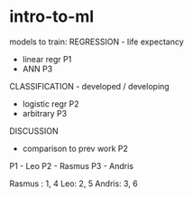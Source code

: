 # intro-to-ml

models to train:
REGRESSION - life expectancy
- linear regr P1
- ANN P3

CLASSIFICATION - developed / developing
- logistic regr P2
- arbitrary P3

DISCUSSION
- comparison to prev work P2

P1 - Leo
P2 - Rasmus
P3 - Andris

Rasmus : 1, 4
Leo: 2, 5
Andris: 3, 6
